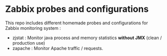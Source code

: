# Zabbix probes and configurations

This repo includes different homemade probes and configurations for Zabbix monitoring system :

* zjstat : Monitor java process and memory statistics __without JMX__ (clean / production use)
* zapache : Monitor Apache traffic / requests.